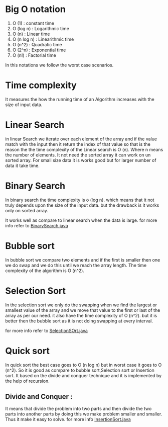 # Big O notation

1. O (1) : constant time
2. O (log n) : Logarithmic time
3. O (n) : Linear time
4. O (n log n) : Linearithmic time 
5. O (n^2) : Quadratic time
6. O (2^n) : Exponential time
7. O (n!) : Factorial time

In this notations we follow the worst case scenarios.

# Time complexity 
It measures the how the running time of an Algorithm increases with the size of input data.

# Linear Search 
in linear Search we iterate over each element of the array and if the value match with the input then it return the index of that value so that is the reason the the time complexity of the Linear search is O (n).
Where n means the number of elements. 
It not need the sorted array it can work on un sorted array. For small size data it is works good but for larger number of data it take time.

# Binary Search

In binary search the time complexity is o (log n). which means that it not truly depends upon the size of the input data.
but the drawback is it works only on sorted array.

It works well as compare to linear search when the data is large.
for more info refer to [BinarySearch.java](./BinarySearch.java)

# Bubble sort
In bubble sort we compare two elements and if the first is smaller then one we do swap and we do this until we reach the array length.
The time complexity of the algorithm is O (n^2).

# Selection Sort 
In the selection sort we only do the swapping when we find the largest or smallest value of the array and we move that value to the first or last of the array as per our need.
it also have the time complexity of O (n^2).
but it is better then the bubble sort as it is not doing swapping at every interval.

for more info refer to [SelectionSOrt.java](./SelectionSort.java)

# Quick sort
In quick sort the best case goes to O (n log n) but in worst case it goes to O (n^2).
So it is good as compare to bubble sort,Selection sort or Insertion sort.
It based on the divide and conquer technique and it is implemented by the help of recursion.
## Divide and Conquer :
It means that divide the problem into two parts and then divide the two parts into another parts by doing this we make problem smaller and smaller. Thus it make it easy to solve.
for more info [InsertionSort.java](./InsertionSort.java)